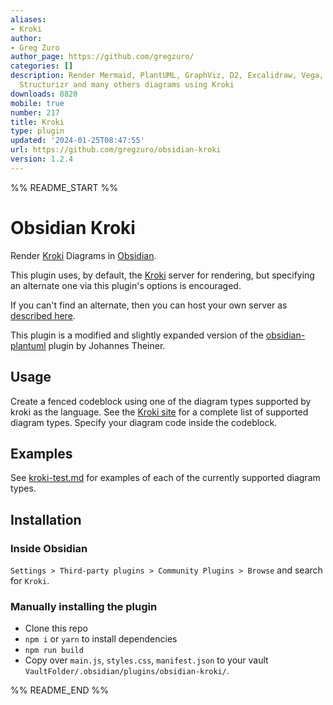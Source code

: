 ```yaml
---
aliases:
- Kroki
author:
- Greg Zuro
author_page: https://github.com/gregzuro/
categories: []
description: Render Mermaid, PlantUML, GraphViz, D2, Excalidraw, Vega, Pikchr, WireViz,
  Structurizr and many others diagrams using Kroki
downloads: 8820
mobile: true
number: 217
title: Kroki
type: plugin
updated: '2024-01-25T08:47:55'
url: https://github.com/gregzuro/obsidian-kroki
version: 1.2.4
---
```


%% README_START %%

# Obsidian Kroki

Render [Kroki](https://kroki.io) Diagrams in [Obsidian](https://obsidian.md).

This plugin uses, by default, the [Kroki](https://kroki.io) server for rendering, but specifying an alternate one via this plugin's options is encouraged.

If you can't find an alternate, then you can host your own server as [described here](https://kroki.io/#install).

This plugin is a modified and slightly expanded version of the [obsidian-plantuml](https://github.com/joethei/obsidian-plantuml) plugin by Johannes Theiner.

## Usage
Create a fenced codeblock using one of the diagram types supported by kroki as the language.
See the [Kroki site](https://kroki.io) for a complete list of supported diagram types.
Specify your diagram code inside the codeblock.

## Examples

See [kroki-test.md](kroki-test.md) for examples of each of the currently supported diagram types.

## Installation

### Inside Obsidian

`Settings > Third-party plugins > Community Plugins > Browse` and search for `Kroki`.

### Manually installing the plugin

- Clone this repo
- `npm i` or `yarn` to install dependencies
- `npm run build`  
- Copy over `main.js`, `styles.css`, `manifest.json` to your vault `VaultFolder/.obsidian/plugins/obsidian-kroki/`.


%% README_END %%